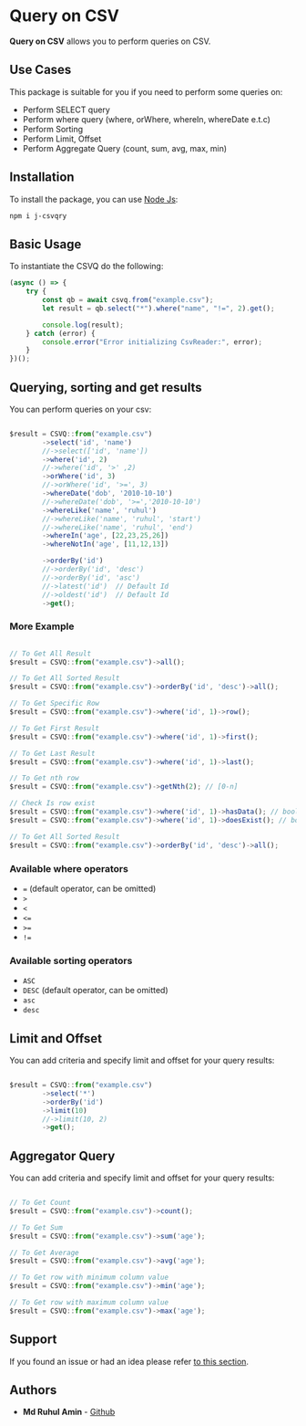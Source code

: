 # Query on CSV

**Query on CSV** allows you to perform queries on CSV.

## Use Cases

This package is suitable for you if you need to perform some queries on:

-   Perform SELECT query
-   Perform where query (where, orWhere, whereIn, whereDate e.t.c)
-   Perform Sorting
-   Perform Limit, Offset
-   Perform Aggregate Query (count, sum, avg, max, min)

## Installation

To install the package, you can use [Node Js](https://nodejs.org):

```bash
npm i j-csvqry
```

## Basic Usage

To instantiate the CSVQ do the following:

```js
(async () => {
    try {
        const qb = await csvq.from("example.csv");
        let result = qb.select("*").where("name", "!=", 2).get();

        console.log(result);
    } catch (error) {
        console.error("Error initializing CsvReader:", error);
    }
})();
```

## Querying, sorting and get results

You can perform queries on your csv:

```js

$result = CSVQ::from("example.csv")
        ->select('id', 'name')
        //->select(['id', 'name'])
        ->where('id', 2)
        //->where('id', '>' ,2)
        ->orWhere('id', 3)
        //->orWhere('id', '>=', 3)
        ->whereDate('dob', '2010-10-10')
        //->whereDate('dob', '>=','2010-10-10')
        ->whereLike('name', 'ruhul')
        //->whereLike('name', 'ruhul', 'start')
        //->whereLike('name', 'ruhul', 'end')
        ->whereIn('age', [22,23,25,26])
        ->whereNotIn('age', [11,12,13])

        ->orderBy('id')
        //->orderBy('id', 'desc')
        //->orderBy('id', 'asc')
        //->latest('id')  // Default Id
        //->oldest('id')  // Default Id
        ->get();

```

### More Example

```js

// To Get All Result
$result = CSVQ::from("example.csv")->all();

// To Get All Sorted Result
$result = CSVQ::from("example.csv")->orderBy('id', 'desc')->all();

// To Get Specific Row
$result = CSVQ::from("example.csv")->where('id', 1)->row();

// To Get First Result
$result = CSVQ::from("example.csv")->where('id', 1)->first();

// To Get Last Result
$result = CSVQ::from("example.csv")->where('id', 1)->last();

// To Get nth row
$result = CSVQ::from("example.csv")->getNth(2); // [0-n]

// Check Is row exist
$result = CSVQ::from("example.csv")->where('id', 1)->hasData(); // boolean
$result = CSVQ::from("example.csv")->where('id', 1)->doesExist(); // boolean

// To Get All Sorted Result
$result = CSVQ::from("example.csv")->orderBy('id', 'desc')->all();

```

### Available where operators

-   `=` (default operator, can be omitted)
-   `>`
-   `<`
-   `<=`
-   `>=`
-   `!=`

### Available sorting operators

-   `ASC`
-   `DESC` (default operator, can be omitted)
-   `asc`
-   `desc`

## Limit and Offset

You can add criteria and specify limit and offset for your query results:

```js

$result = CSVQ::from("example.csv")
        ->select('*')
        ->orderBy('id')
        ->limit(10)
        //->limit(10, 2)
        ->get();

```

## Aggregator Query

You can add criteria and specify limit and offset for your query results:

```js

// To Get Count
$result = CSVQ::from("example.csv")->count();

// To Get Sum
$result = CSVQ::from("example.csv")->sum('age');

// To Get Average
$result = CSVQ::from("example.csv")->avg('age');

// To Get row with minimum column value
$result = CSVQ::from("example.csv")->min('age');

// To Get row with maximum column value
$result = CSVQ::from("example.csv")->max('age');

```

## Support

If you found an issue or had an idea please refer [to this section](https://github.com/ruhulfbr/csvqry/issues).

## Authors

-   **Md Ruhul Amin** - [Github](https://github.com/ruhulfbr)
